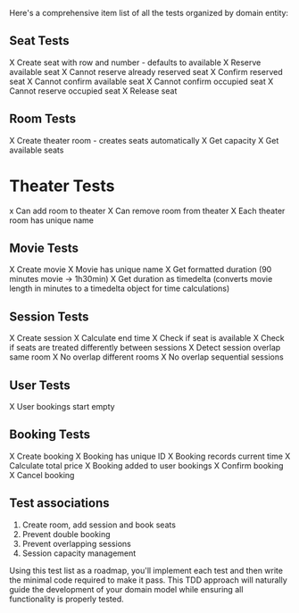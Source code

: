 Here's a comprehensive item list of all the tests organized by domain entity:

## Seat Tests
X Create seat with row and number - defaults to available
X Reserve available seat
X Cannot reserve already reserved seat
X Confirm reserved seat
X Cannot confirm available seat
X Cannot confirm occupied seat
X Cannot reserve occupied seat
X Release seat

## Room Tests
X Create theater room - creates seats automatically
X Get capacity
X Get available seats

# Theater Tests
x Can add room to theater
X Can remove room from theater
X Each theater room has unique name

## Movie Tests
X Create movie
X Movie has unique name
X Get formatted duration (90 minutes movie -> 1h30min)
X Get duration as timedelta (converts movie length in minutes to a timedelta object for time calculations)

## Session Tests
X Create session
X Calculate end time
X Check if seat is available
X Check if seats are treated differently between sessions
X Detect session overlap same room
X No overlap different rooms
X No overlap sequential sessions

## User Tests
X User bookings start empty

## Booking Tests
X Create booking
X Booking has unique ID
X Booking records current time
X Calculate total price
X Booking added to user bookings
X Confirm booking
X Cancel booking

## Test associations
1. Create room, add session and book seats
2. Prevent double booking
3. Prevent overlapping sessions
4. Session capacity management

Using this test list as a roadmap, you'll implement each test and then write the minimal code required to make it pass. This TDD approach will naturally guide the development of your domain model while ensuring all functionality is properly tested.
